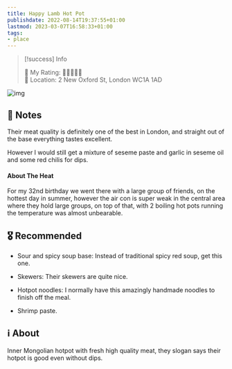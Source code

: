 ```yaml
---
title: Happy Lamb Hot Pot
publishdate: 2022-08-14T19:37:55+01:00
lastmod: 2023-03-07T16:58:33+01:00
tags: 
- place
---
```






> [!success] Info 
 > 
 > 🤔 My Rating: 💙💙💙💙🖤 <br> 📌 Location: 2 New Oxford St, London WC1A 1AD <br> 

![img](https://happylambuk.com/wp-content/uploads/happy-lamb-gallery-footer-3.jpg)



## 📝 Notes



Their meat quality is definitely one of the best in London, and straight out of the base everything tastes excellent.

However I would still get a mixture of seseme paste and garlic in seseme oil and some red chilis for dips.



#### About The Heat

For my 32nd birthday we went there with a large group of friends, on the hottest day in summer, however the air con is super weak in the central area where they hold large groups, on top of that, with 2 boiling hot pots running the temperature was almost unbearable. 



## 🎖 Recommended 



- Sour and spicy soup base: Instead of traditional spicy red soup, get this one.

- Skewers: Their skewers are quite nice.

- Hotpot noodles: I normally have this amazingly handmade noodles to finish off the meal.

- Shrimp paste.



## ℹ️ About



Inner Mongolian hotpot with fresh high quality meat, they slogan says their hotpot is good even without dips.



